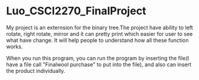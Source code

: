 # Luo_CSCI2270_FinalProject

 My project is an externsion for the binary tree.The project have ability to left rotate, right rotate, mirror and it can pretty print which easier for user to see what have change. It will help people to understand how all these function works. 

 When you run this program, you can run the program by inserting the file(I have a file call "Finalwool purchase" to put into the file), and also can insert the product individually.
